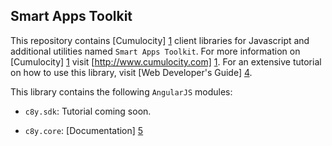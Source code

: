 ## Smart Apps Toolkit

This repository contains [Cumulocity] [1] client libraries for Javascript and additional utilities named `Smart Apps Toolkit`. For more information on [Cumulocity] [1] visit [http://www.cumulocity.com] [1]. For an extensive tutorial on how to use this library, visit [Web Developer's Guide] [4].

This library contains the following `AngularJS` modules:
* `c8y.sdk`: Tutorial coming soon.
* `c8y.core`: [Documentation] [5]

  [1]: http://www.cumulocity.com
  [2]: http://maven.apache.org/
  [3]: https://www.cumulocity.com/guides
  [4]: http://www.cumulocity.com/guides/web/introduction/
  [5]: http://resources.cumulocity.com/documentation/jssdk/latest/#/core
